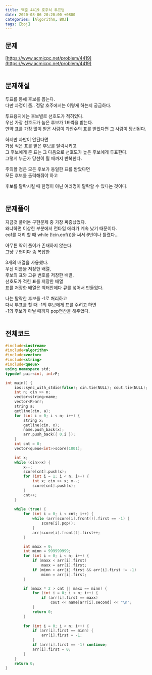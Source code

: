 ```yaml
---
title: 백준 4419 호주식 투표법
date: 2020-08-06 20:20:00 +0800
categories: [Algorithm, BOJ]
tags: [boj]
---
```


## 문제
[https://www.acmicpc.net/problem/4419](https://www.acmicpc.net/problem/4419)  
<br>

## 문제해설  
투표를 통해 후보를 뽑는다.  
다만 과정이 좀.. 정말 호주에서는 이렇게 하는지 궁금하다.  

투표용지에는 후보별로 선호도가 적혀있다.  
우선 가장 선호도가 높은 후보가 1표씩을 받는다.  
만약 표를 가장 많이 받은 사람이 과반수의 표를 받았다면 그 사람이 당선된다.  

하지만 과반이 안된다면  
가장 적은 표를 받은 후보를 탈락시키고  
그 후보에게 준 표는 그 다음으로 선호도가 높은 후보에게 투표한다.  
그렇게 누군가 당선이 될 때까지 반복한다.  

주의할 점은 모든 후보가 동일한 표를 받았다면  
모든 후보를 출력해줘야 하고  

후보를 탈락시킬 때 한명이 아닌 여러명이 탈락할 수 있다는 것이다.  
<br>

## 문제풀이  
지금것 풀어본 구현문제 중 가장 짜증났었다.  
왜냐하면 이상한 부분에서 런타임 에러가 계속 났기 때문이다.  
eof를 처리 할 때 while (!cin.eof())을 써서 6번이나 틀렸다...  

아무튼 딱히 풀이가 존재하지 않는다.  
그냥 구현이다 좀 복잡한  

3개의 배열을 사용했다.  
우선 이름을 저장한 배열,  
후보의 표와 고유 번호를 저장한 배열,  
선호도가 적힌 표를 저장한 배열  
표를 저장한 배열은 벡터안에다 큐를 넣어서 만들었다.  

나는 탈락한 후보를 -1로 처리하고  
다시 투표를 할 때 -1의 후보에게 표를 주려고 하면  
-1의 후보가 아닐 때까지 pop연산을 해주었다.  
<br>


## 전체코드
```c++
#include<iostream>
#include<algorithm>
#include<vector>
#include<string>
#include<queue>
using namespace std;
typedef pair<int, int>P;

int main() {
    ios::sync_with_stdio(false); cin.tie(NULL); cout.tie(NULL);
    int n; cin >> n;
    vector<string>name;
    vector<P>arr;
    string a;
    getline(cin, a);
    for (int i = 0; i < n; i++) {
        string x;
        getline(cin, x);
        name.push_back(x);
        arr.push_back({ 0,i });
    }
    int cnt = 0;
    vector<queue<int>>score(1001);

    int x;
    while (cin>>x) {
        x--;
        score[cnt].push(x);
        for (int i = 1; i < n; i++) {
            int x; cin >> x; x--;
            score[cnt].push(x);
        }
        cnt++;
    }
    
    while (true) {
        for (int i = 0; i < cnt; i++) {
            while (arr[score[i].front()].first == -1) {
                score[i].pop();
            }
            arr[score[i].front()].first++;
        }

        int maxx = 0;
		int minn = 999999999;
		for (int i = 0; i < n; i++) {
			if (maxx < arr[i].first)
				maxx = arr[i].first;
			if (minn > arr[i].first && arr[i].first != -1)
				minn = arr[i].first;
		}

		if (maxx * 2 > cnt || maxx == minn) {
			for (int i = 0; i < n; i++) {
				if (arr[i].first == maxx)
					cout << name[arr[i].second] << "\n";
			}
			return 0;
		}
		
        for (int i = 0; i < n; i++) {
            if (arr[i].first == minn) {
                arr[i].first = -1;
            }
            if (arr[i].first == -1) continue;
            arr[i].first = 0;
        }
    }
    return 0;
}
```